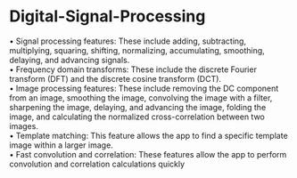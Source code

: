 # Digital-Signal-Processing
• Signal processing features: These include adding, subtracting, multiplying, squaring, shifting, normalizing, accumulating, 
smoothing, delaying, and advancing signals.  
• Frequency domain transforms: These include the discrete Fourier transform (DFT) and the discrete cosine transform 
(DCT).  
• Image processing features: These include removing the DC component from an image, smoothing the image, convolving 
the image with a filter, sharpening the image, delaying, and advancing the image, folding the image, and calculating the 
normalized cross-correlation between two images.  
• Template matching: This feature allows the app to find a specific template image within a larger image.  
• Fast convolution and correlation: These features allow the app to perform convolution and correlation calculations 
quickly  
